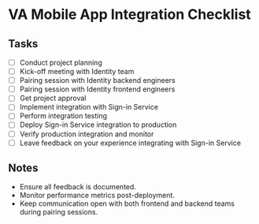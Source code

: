 # VA Mobile App Integration Checklist

## Tasks

- [ ] Conduct project planning
- [ ] Kick-off meeting with Identity team
- [ ] Pairing session with Identity backend engineers
- [ ] Pairing session with Identity frontend engineers
- [ ] Get project approval
- [ ] Implement integration with Sign-in Service
- [ ] Perform integration testing
- [ ] Deploy Sign-in Service integration to production
- [ ] Verify production integration and monitor
- [ ] Leave feedback on your experience integrating with Sign-in Service

## Notes
- Ensure all feedback is documented.
- Monitor performance metrics post-deployment.
- Keep communication open with both frontend and backend teams during pairing sessions.